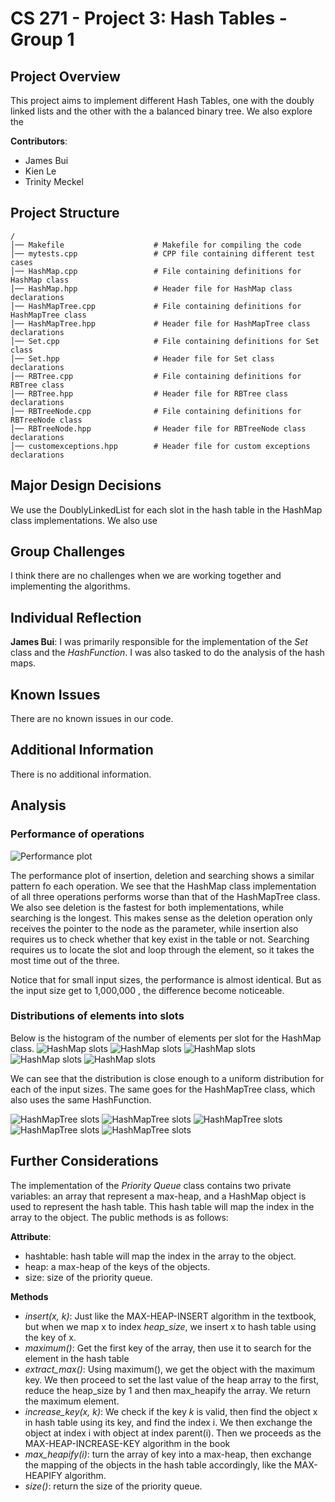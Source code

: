 # CS 271 - Project 3: Hash Tables - Group 1

## Project Overview
This project aims to implement different Hash Tables, one with the doubly linked lists and the other with the a balanced binary tree. We also explore the 

**Contributors**:  
- James Bui
- Kien Le
- Trinity Meckel

## Project Structure
```
/
│── Makefile                    # Makefile for compiling the code
│── mytests.cpp                 # CPP file containing different test cases
│── HashMap.cpp                 # File containing definitions for HashMap class
│── HashMap.hpp                 # Header file for HashMap class declarations
│── HashMapTree.cpp             # File containing definitions for HashMapTree class
│── HashMapTree.hpp             # Header file for HashMapTree class declarations
│── Set.cpp                     # File containing definitions for Set class
│── Set.hpp                     # Header file for Set class declarations
│── RBTree.cpp                  # File containing definitions for RBTree class
│── RBTree.hpp                  # Header file for RBTree class declarations
│── RBTreeNode.cpp              # File containing definitions for RBTreeNode class
│── RBTreeNode.hpp              # Header file for RBTreeNode class declarations
│── customexceptions.hpp        # Header file for custom exceptions declarations
```

## Major Design Decisions
We use the DoublyLinkedList for each slot in the hash table in the HashMap class implementations. We also use 

## Group Challenges
I think there are no challenges when we are working together and implementing the algorithms.

## Individual Reflection
**James Bui**: I was primarily responsible for the implementation of the *Set* class and the *HashFunction*. I was also tasked to do the analysis of the hash maps.

## Known Issues
There are no known issues in our code.

## Additional Information
There is no additional information. 

## Analysis 

### Performance of operations
![Performance plot](combined_hashmap_hashmaptree_performance_log.png)

The performance plot of insertion, deletion and searching shows a similar pattern fo each operation. We see that the HashMap class implementation of all three operations performs worse than that of the HashMapTree class. We also see deletion is the fastest for both implementations, while searching is the longest. This makes sense as the deletion operation only receives the pointer to the node as the parameter, while insertion also requires us to check whether that key exist in the table or not. Searching requires us to locate the slot and loop through the element, so it takes the most time out of the three. 

Notice that for small input sizes, the performance is almost identical. But as the input size get to 1,000,000 , the difference become noticeable. 

### Distributions of elements into slots
Below is the histogram of the number of elements per slot for the HashMap class.
![HashMap slots](slot_distribution_size_100.png) 
![HashMap slots](slot_distribution_size_1000.png) 
![HashMap slots](slot_distribution_size_10000.png) 
![HashMap slots](slot_distribution_size_100000.png) 
![HashMap slots](slot_distribution_size_1000000.png) 

We can see that the distribution is close enough to a uniform distribution for each of the input sizes. The same goes for the HashMapTree class, which also uses the same HashFunction.

![HashMapTree slots](slot_distribution_tree_size_100.png) 
![HashMapTree slots](slot_distribution_tree_size_1000.png) 
![HashMapTree slots](slot_distribution_tree_size_10000.png) 
![HashMapTree slots](slot_distribution_tree_size_100000.png) 
![HashMapTree slots](slot_distribution_tree_size_1000000.png)
## Further Considerations 
The implementation of the *Priority Queue* class contains two private variables: an array that represent a max-heap, and a HashMap object is used to represent the hash table. This hash table will map the index in the array to the object. The public methods is as follows:

**Attribute**: 
- hashtable: hash table will map the index in the array to the object.
- heap: a max-heap of the keys of the objects.
- size: size of the priority queue.

**Methods**
- *insert(x, k)*: Just like the MAX-HEAP-INSERT algorithm in the textbook, but when we map x to index *heap_size*, we insert x to hash table using the key of x.
- *maximum()*: Get the first key of the array, then use it to search for the element in the hash table
- *extract_max()*: Using maximum(), we get the object with the maximum key. We then proceed to set the last value of the heap array to the first, reduce the heap_size by 1 and then max_heapify the array. We return the maximum element.
- *increase_key(x, k)*: We check if the key *k* is valid, then find the object x in hash table using its key, and find the index i. We then exchange the object at index i with object at index parent(i). Then we proceeds as the MAX-HEAP-INCREASE-KEY algorithm in the book
- *max_heapify(i)*: turn the array of key into a max-heap, then exchange the mapping of the objects in the hash table accordingly, like the MAX-HEAPIFY algorithm.
- *size()*: return the size of the priority queue.